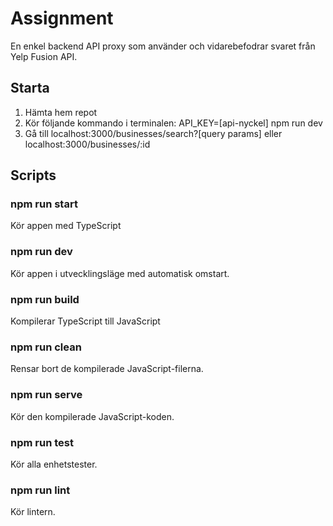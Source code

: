 # Assignment
En enkel backend API proxy som använder och vidarebefodrar svaret från Yelp Fusion API.

## Starta
1. Hämta hem repot
2. Kör följande kommando i terminalen: API_KEY=[api-nyckel] npm run dev
3. Gå till localhost:3000/businesses/search?[query params] eller localhost:3000/businesses/:id

## Scripts
### npm run start
Kör appen med TypeScript

### npm run dev
Kör appen i utvecklingsläge med automatisk omstart.

### npm run build
Kompilerar TypeScript till JavaScript

### npm run clean
Rensar bort de kompilerade JavaScript-filerna.

### npm run serve
Kör den kompilerade JavaScript-koden.

### npm run test
Kör alla enhetstester.

### npm run lint
Kör lintern.